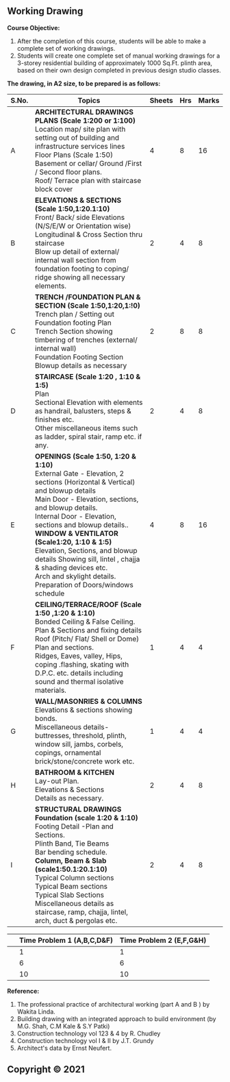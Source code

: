 ## Working Drawing

**Course Objective:**

1. After the completion of this course, students will be able to make a complete set of working drawings.
2. Students will create one complete set of manual working drawings for a 3-storey residential building of approximately 1000 Sq.Ft. plinth area, based on their own design completed in previous design studio classes.

**The drawing, in A2 size, to be prepared is as follows:**

| S.No. | Topics                                                                                                                                                                                                                         | Sheets | Hrs | Marks |
| ------ | ----------------------------------------------------------------------------------------------------------------------------------------------------------------------------------------------------------------------------------- | ------ | --- | ----- |
| A      | **ARCHITECTURAL DRAWINGS**<br>**PLANS (Scale 1:200 or 1:100)**<br>Location map/ site plan with setting out of building and infrastructure services lines<br>Floor Plans (Scale 1:50)<br>Basement or cellar/ Ground /First / Second floor plans.<br>Roof/ Terrace plan with staircase block cover | 4      | 8   | 16    |
| B      | **ELEVATIONS & SECTIONS (Scale 1:50,1:20.1:10)**<br>Front/ Back/ side Elevations (N/S/E/W or Orientation wise)<br>Longitudinal & Cross Section thru staircase<br>Blow up detail of external/ internal wall section from foundation footing to coping/ ridge showing all necessary elements. | 2      | 4   | 8     |
| C      | **TRENCH /FOUNDATION PLAN & SECTION (Scale 1:50,1:20,1:!0)**<br>Trench plan / Setting out<br>Foundation footing Plan<br>Trench Section showing timbering of trenches (external/ internal wall)<br>Foundation Footing Section<br>Blowup details as necessary | 2      | 8   | 8     |
| D      | **STAIRCASE (Scale 1:20 , 1:10 & 1:5)**<br>Plan<br>Sectional Elevation with elements as handrail, balusters, steps & finishes etc.<br>Other miscellaneous items such as ladder, spiral stair, ramp etc. if any. | 2      | 4   | 8     |
| E      | **OPENINGS (Scale 1:50, 1:20 & 1:10)**<br>External Gate - Elevation, 2 sections (Horizontal & Vertical) and blowup details<br>Main Door - Elevation, sections, and blowup details.<br>Internal Door - Elevation, sections and blowup details.. <br>**WINDOW & VENTILATOR (Scale1:20, 1:10 & 1:5)**<br>Elevation, Sections, and blowup details Showing sill, lintel , chajja & shading devices etc.<br>Arch and skylight details.<br>Preparation of Doors/windows schedule | 4      | 8   | 16    |
| F      | **CEILING/TERRACE/ROOF (Scale 1:50 ,1:20 & 1:10)**<br>Bonded Ceiling & False Ceiling.<br>Plan & Sections and fixing details<br>Roof (Pitch/ Flat/ Shell or Dome)<br>Plan and sections.<br>Ridges, Eaves, valley, Hips, coping .flashing, skating with D.P.C. etc. details including sound and thermal isolative materials. | 1      | 4   | 4     |
| G      | **WALL/MASONRIES & COLUMNS**<br>Elevations & sections showing bonds.<br>Miscellaneous details-buttresses, threshold, plinth, window sill, jambs, corbels, copings, ornamental brick/stone/concrete work etc. | 1      | 4   | 4     |
| H      | **BATHROOM & KITCHEN**<br>Lay-out Plan.<br>Elevations & Sections<br>Details as necessary. | 2      | 4   | 8     |
| I      | **STRUCTURAL DRAWINGS**<br>**Foundation (scale 1:20 & 1:10)**<br>Footing Detail -Plan and Sections.<br>Plinth Band, Tie Beams<br>Bar bending schedule.<br>**Column, Beam & Slab (scale1:50.1:20.1:10)**<br>Typical Column sections<br>Typical Beam sections<br>Typical Slab Sections<br>Miscellaneous details as staircase, ramp, chajja, lintel, arch, duct & pergolas etc. | 2      | 4   | 8     |

| &nbsp; | Time Problem 1 (A,B,C,D&F) | Time Problem 2 (E,F,G&H) |
| -------- | -------------------------- | ------------------------- |
| &nbsp; | 1                           | 1                          |
| &nbsp; | 6                           | 6                          |
| &nbsp; | 10                          | 10                         |

**Reference:**

1. The professional practice of architectural working (part A and B ) by Wakita Linda.
2. Building drawing with an integrated approach to build environment (by M.G. Shah, C.M Kale & S.Y Patki)
3. Construction technology vol 123 & 4 by R. Chudley
4. Construction technology vol I & II by J.T. Grundy
5. Architect's data by Ernst Neufert.

## Copyright © 2021